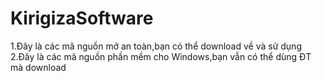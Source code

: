 # KirigizaSoftware
1.Đây là các mã nguồn mở an toàn,bạn có thể download về và sử dụng 
2.Đây là các mã nguồn phần mềm cho Windows,bạn vẫn có thể dùng ĐT mà download 
